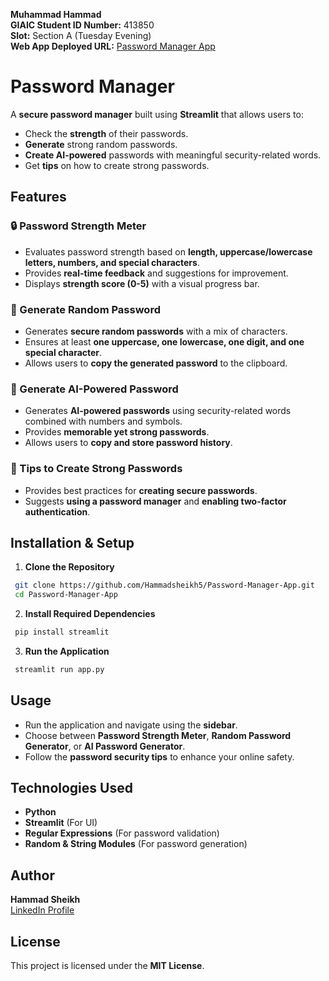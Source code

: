 
**Muhammad Hammad**  
**GIAIC Student ID Number:** 413850  
**Slot:** Section A (Tuesday Evening)  
**Web App Deployed URL:** [Password Manager App](https://password-manager-app-hammad.streamlit.app/)

# Password Manager

A **secure password manager** built using **Streamlit** that allows users to:
- Check the **strength** of their passwords.
- **Generate** strong random passwords.
- **Create AI-powered** passwords with meaningful security-related words.
- Get **tips** on how to create strong passwords.

## Features

### 🔒 Password Strength Meter
- Evaluates password strength based on **length, uppercase/lowercase letters, numbers, and special characters**.
- Provides **real-time feedback** and suggestions for improvement.
- Displays **strength score (0-5)** with a visual progress bar.

### 🔑 Generate Random Password
- Generates **secure random passwords** with a mix of characters.
- Ensures at least **one uppercase, one lowercase, one digit, and one special character**.
- Allows users to **copy the generated password** to the clipboard.

### 🤖 Generate AI-Powered Password
- Generates **AI-powered passwords** using security-related words combined with numbers and symbols.
- Provides **memorable yet strong passwords**.
- Allows users to **copy and store password history**.

### 🔐 Tips to Create Strong Passwords
- Provides best practices for **creating secure passwords**.
- Suggests **using a password manager** and **enabling two-factor authentication**.

## Installation & Setup

1. **Clone the Repository**
```bash
 git clone https://github.com/Hammadsheikh5/Password-Manager-App.git
 cd Password-Manager-App
```

2. **Install Required Dependencies**
```bash
 pip install streamlit 
```

3. **Run the Application**
```bash
 streamlit run app.py
```

## Usage
- Run the application and navigate using the **sidebar**.
- Choose between **Password Strength Meter**, **Random Password Generator**, or **AI Password Generator**.
- Follow the **password security tips** to enhance your online safety.

## Technologies Used
- **Python**
- **Streamlit** (For UI)
- **Regular Expressions** (For password validation)
- **Random & String Modules** (For password generation)

## Author
**Hammad Sheikh**  
[LinkedIn Profile](https://www.linkedin.com/in/hammad-sheikh-51294b284/)

## License
This project is licensed under the **MIT License**.

